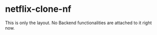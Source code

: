 # netflix-clone-nf
This is only the layout.
No Backend functionalities are attached to it right now.
